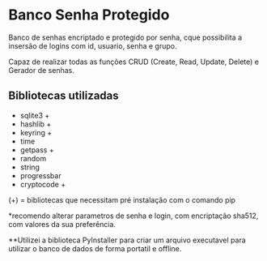 # Banco Senha Protegido 
Banco de senhas encriptado e protegido por senha, cque possibilita a insersão de logins com id, usuario, senha e grupo. 

Capaz de realizar todas as funções CRUD (Create, Read, Update, Delete) e Gerador de senhas.

## Bibliotecas utilizadas
- sqlite3 +
- hashlib +
- keyring +
- time 
- getpass + 
- random
- string
- progressbar 
- cryptocode +

(+) = bibliotecas que necessitam pré instalação com o comando pip

*recomendo alterar parametros de senha e login, com encriptação sha512, com valores da sua preferência. 

**Utilizei a biblioteca PyInstaller para criar um arquivo executavel para utilizar o banco de dados de forma portatil e offline.
